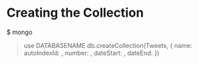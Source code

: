# Creating the Collection

$ mongo
> use DATABASENAME
> db.createCollection(Tweets, { name: <string>
                              autoIndexId: <boolean>,
                              number: <number>,
                              dateStart: <number>,
                              dateEnd: <number> })
